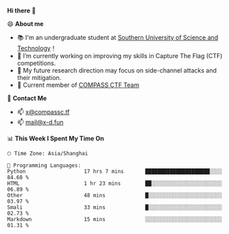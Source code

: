 **Hi there** 👋


😄 **About me**

- 📚 I'm an undergraduate student at [Southern University of Science and Technology](https://www.sustech.edu.cn)！
- 🌱 I’m currently working on improving my skills in Capture The Flag (CTF) competitions.
- 🔭 My future research direction may focus on side-channel attacks and their mitigation.
- 🚩 Current member of [COMPASS CTF Team](https://blog.compassc.tf/) 

👋 **Contact Me**

- 📫 [x@compassc.tf](mailto:x@compassc.tf)
- 📫 [mail@x-d.fun](mailto:mail@x-d.fun)


<!--START_SECTION:waka-->
📊 **This Week I Spent My Time On** 

```text
🕑︎ Time Zone: Asia/Shanghai

💬 Programming Languages: 
Python                   17 hrs 7 mins       █████████████████████░░░░   84.68 % 
HTML                     1 hr 23 mins        ██░░░░░░░░░░░░░░░░░░░░░░░   06.89 % 
Other                    48 mins             █░░░░░░░░░░░░░░░░░░░░░░░░   03.97 % 
Smali                    33 mins             █░░░░░░░░░░░░░░░░░░░░░░░░   02.73 % 
Markdown                 15 mins             ░░░░░░░░░░░░░░░░░░░░░░░░░   01.31 % 
```


<!--END_SECTION:waka-->
